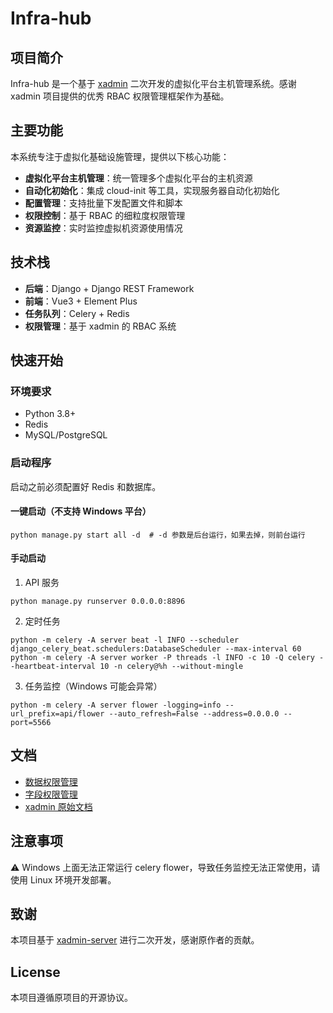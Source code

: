 # Infra-hub

## 项目简介

Infra-hub 是一个基于 [xadmin](https://github.com/nineaiyu/xadmin-server) 二次开发的虚拟化平台主机管理系统。感谢 xadmin 项目提供的优秀 RBAC 权限管理框架作为基础。

## 主要功能

本系统专注于虚拟化基础设施管理，提供以下核心功能：

- **虚拟化平台主机管理**：统一管理多个虚拟化平台的主机资源
- **自动化初始化**：集成 cloud-init 等工具，实现服务器自动化初始化
- **配置管理**：支持批量下发配置文件和脚本
- **权限控制**：基于 RBAC 的细粒度权限管理
- **资源监控**：实时监控虚拟机资源使用情况

## 技术栈

- **后端**：Django + Django REST Framework
- **前端**：Vue3 + Element Plus
- **任务队列**：Celery + Redis
- **权限管理**：基于 xadmin 的 RBAC 系统

## 快速开始

### 环境要求

- Python 3.8+
- Redis
- MySQL/PostgreSQL

### 启动程序

启动之前必须配置好 Redis 和数据库。

#### 一键启动（不支持 Windows 平台）

```shell
python manage.py start all -d  # -d 参数是后台运行，如果去掉，则前台运行
```

#### 手动启动

1. API 服务

```shell
python manage.py runserver 0.0.0.0:8896
```

2. 定时任务

```shell
python -m celery -A server beat -l INFO --scheduler django_celery_beat.schedulers:DatabaseScheduler --max-interval 60
python -m celery -A server worker -P threads -l INFO -c 10 -Q celery --heartbeat-interval 10 -n celery@%h --without-mingle
```

3. 任务监控（Windows 可能会异常）

```shell
python -m celery -A server flower -logging=info --url_prefix=api/flower --auto_refresh=False --address=0.0.0.0 --port=5566
```

## 文档

- [数据权限管理](docs/data-permission.md)
- [字段权限管理](docs/field-permission.md)
- [xadmin 原始文档](docs/xadmin-README.md)

## 注意事项

⚠️ Windows 上面无法正常运行 celery flower，导致任务监控无法正常使用，请使用 Linux 环境开发部署。

## 致谢

本项目基于 [xadmin-server](https://github.com/nineaiyu/xadmin-server) 进行二次开发，感谢原作者的贡献。

## License

本项目遵循原项目的开源协议。
